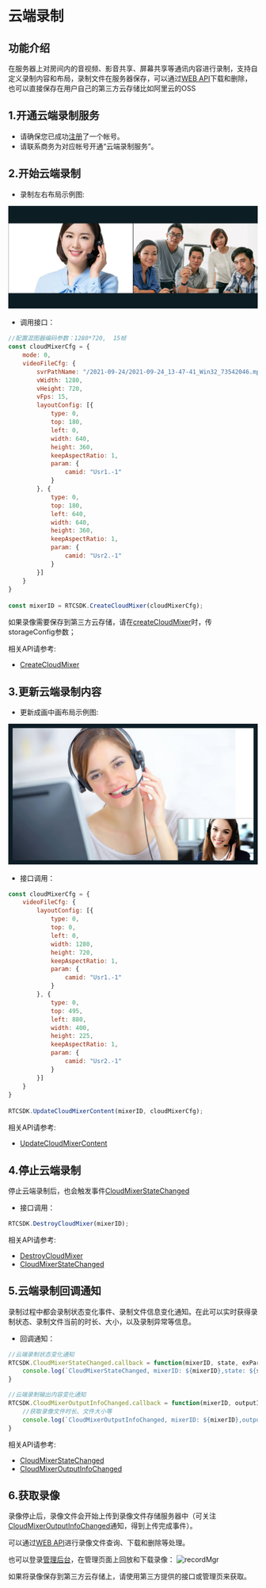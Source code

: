 
# 云端录制

## 功能介绍

在服务器上对房间内的音视频、影音共享、屏幕共享等通讯内容进行录制，支持自定义录制内容和布局，录制文件在服务器保存，可以通过[WEB API](/sdk/document/netdisk/netdisk_query?platform=serverside)下载和删除，也可以直接保存在用户自己的第三方云存储比如阿里云的OSS


<h2 id=record_enbale> 1.开通云端录制服务</h2>

- 请确保您已成功[注册](https://sdk.cloudroom.com/mgr_sdk/register.html)了一个帐号。</br>
- 请联系商务为对应帐号开通“云端录制服务”。

<h2 id=record_startSvrMixer> 2.开始云端录制</h2>

- 录制左右布局示例图:

![左右布局示例图](./images/layout_2.jpg)

- 调用接口：

```js
//配置混图器编码参数：1280*720,  15帧
const cloudMixerCfg = {
    mode: 0,
    videoFileCfg: {
        svrPathName: "/2021-09-24/2021-09-24_13-47-41_Win32_73542046.mp4",
        vWidth: 1280,
        vHeight: 720,
        vFps: 15,
        layoutConfig: [{
            type: 0,
            top: 180,
            left: 0,
            width: 640,
            height: 360,
            keepAspectRatio: 1,
            param: {
                camid: "Usr1.-1"
            }
        }, {
            type: 0,
            top: 180,
            left: 640,
            width: 640,
            height: 360,
            keepAspectRatio: 1,
            param: {
                camid: "Usr2.-1"
            }
        }]
    }
}

const mixerID = RTCSDK.CreateCloudMixer(cloudMixerCfg);
```

如果录像需要保存到第三方云存储，请在[createCloudMixer](Apis.md#createCloudMixer)时，传storageConfig参数；

相关API请参考:
- [CreateCloudMixer](API.md#CRVideo_CreateCloudMixer)


<h2 id=record_updateSvrMixerContent> 3.更新云端录制内容</h2>

- 更新成画中画布局示例图:

![画中画布局示例图](./images/layout_overlap.jpg)

- 接口调用：

```js
const cloudMixerCfg = {
    videoFileCfg: {
        layoutConfig: [{
            type: 0,
            top: 0,
            left: 0,
            width: 1280,
            height: 720,
            keepAspectRatio: 1,
            param: {
                camid: "Usr1.-1"
            }
        }, {
            type: 0,
            top: 495,
            left: 880,
            width: 400,
            height: 225,
            keepAspectRatio: 1,
            param: {
                camid: "Usr2.-1"
            }
        }]
    }
}

RTCSDK.UpdateCloudMixerContent(mixerID, cloudMixerCfg);
```

相关API请参考:
- [UpdateCloudMixerContent](API.md#CRVideo_UpdateCloudMixerContent)


<h2 id=record_stopSvrMixer> 4.停止云端录制</h2>

停止云端录制后，也会触发事件[CloudMixerStateChanged](API.md#CRVideo_CloudMixerStateChanged)

- 接口调用：
```js
RTCSDK.DestroyCloudMixer(mixerID);
```

相关API请参考:
* [DestroyCloudMixer](API.md#CRVideo_DestroyCloudMixer)
* [CloudMixerStateChanged](API.md#CRVideo_CloudMixerStateChanged)

<h2 id=record_SvrStateCallback> 5.云端录制回调通知</h2>

录制过程中都会录制状态变化事件、录制文件信息变化通知。在此可以实时获得录制状态、录制文件当前的时长、大小，以及录制异常等信息。

- 回调通知：

```js
//云端录制状态变化通知
RTCSDK.CloudMixerStateChanged.callback = function(mixerID, state, exParam, operUserID){
	console.log(`CloudMixerStateChanged, mixerID: ${mixerID},state: ${state},operUserID: ${operUserID}`);
}

```

```js
//云端录制输出内容变化通知
RTCSDK.CloudMixerOutputInfoChanged.callback = function(mixerID, outputInfo){
    //获取录像文件时长、文件大小等
	console.log(`CloudMixerOutputInfoChanged, mixerID: ${mixerID},outputInfo: ${JSON.stringify(outputInfo)}`);
}

```

相关API请参考:
- [CloudMixerStateChanged](API.md#CRVideo_CloudMixerStateChanged)
- [CloudMixerOutputInfoChanged](API.md#CRVideo_CloudMixerOutputInfoChanged)


<h2 id=record_getFile> 6.获取录像</h2>

录像停止后，录像文件会开始上传到录像文件存储服务器中（可关注[CloudMixerOutputInfoChanged](API.md#CRVideo_CloudMixerOutputInfoChanged)通知，得到上传完成事件）。 

可以通过[WEB API](/sdk/document/netdisk/netdisk_query?platform=serverside)进行录像文件查询、下载和删除等处理。

也可以登录[管理后台](https://sdk.cloudroom.com/mgr_sdk/)，在管理页面上回放和下载录像：
![recordMgr](./images/recordMgr.jpg)

如果将录像保存到第三方云存储上，请使用第三方提供的接口或管理页来获取。

